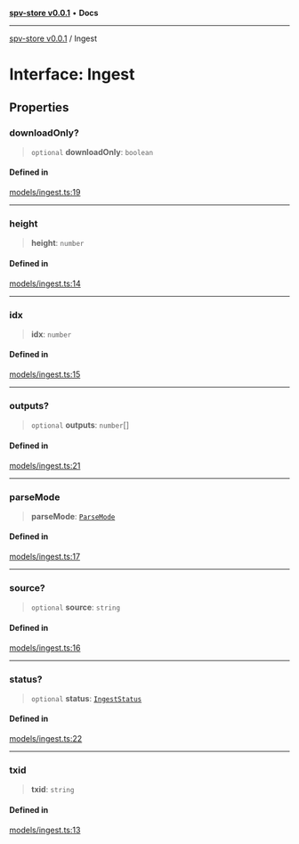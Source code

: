 [**spv-store v0.0.1**](../README.md) • **Docs**

***

[spv-store v0.0.1](../globals.md) / Ingest

# Interface: Ingest

## Properties

### downloadOnly?

> `optional` **downloadOnly**: `boolean`

#### Defined in

[models/ingest.ts:19](https://github.com/shruggr/ts-casemod-spv/blob/eb07ea1ffa104a076983597e54d842fffa22bae3/src/models/ingest.ts#L19)

***

### height

> **height**: `number`

#### Defined in

[models/ingest.ts:14](https://github.com/shruggr/ts-casemod-spv/blob/eb07ea1ffa104a076983597e54d842fffa22bae3/src/models/ingest.ts#L14)

***

### idx

> **idx**: `number`

#### Defined in

[models/ingest.ts:15](https://github.com/shruggr/ts-casemod-spv/blob/eb07ea1ffa104a076983597e54d842fffa22bae3/src/models/ingest.ts#L15)

***

### outputs?

> `optional` **outputs**: `number`[]

#### Defined in

[models/ingest.ts:21](https://github.com/shruggr/ts-casemod-spv/blob/eb07ea1ffa104a076983597e54d842fffa22bae3/src/models/ingest.ts#L21)

***

### parseMode

> **parseMode**: [`ParseMode`](../enumerations/ParseMode.md)

#### Defined in

[models/ingest.ts:17](https://github.com/shruggr/ts-casemod-spv/blob/eb07ea1ffa104a076983597e54d842fffa22bae3/src/models/ingest.ts#L17)

***

### source?

> `optional` **source**: `string`

#### Defined in

[models/ingest.ts:16](https://github.com/shruggr/ts-casemod-spv/blob/eb07ea1ffa104a076983597e54d842fffa22bae3/src/models/ingest.ts#L16)

***

### status?

> `optional` **status**: [`IngestStatus`](../enumerations/IngestStatus.md)

#### Defined in

[models/ingest.ts:22](https://github.com/shruggr/ts-casemod-spv/blob/eb07ea1ffa104a076983597e54d842fffa22bae3/src/models/ingest.ts#L22)

***

### txid

> **txid**: `string`

#### Defined in

[models/ingest.ts:13](https://github.com/shruggr/ts-casemod-spv/blob/eb07ea1ffa104a076983597e54d842fffa22bae3/src/models/ingest.ts#L13)
